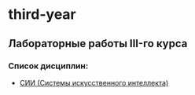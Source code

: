 # third-year
## Лабораторные работы III-го курса
### Список дисциплин:
- [СИИ (Системы искусственного интеллекта)](./aisystems)
